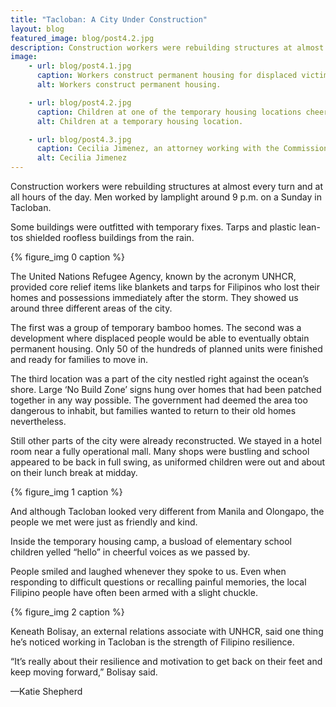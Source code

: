 ```yaml
---
title: "Tacloban: A City Under Construction"
layout: blog
featured_image: blog/post4.2.jpg
description: Construction workers were rebuilding structures at almost every turn and at all hours of the day. Men worked by lamplight around 9 p.m. on a Sunday in Tacloban.
image:
    - url: blog/post4.1.jpg
      caption: Workers construct permanent housing for displaced victims of Typhoon Yolanda. Many workers are displaced victims themselves, putting in required hours to obtain housing. (Photo by Neil Bedi)
      alt: Workers construct permanent housing.

    - url: blog/post4.2.jpg
      caption: Children at one of the temporary housing locations cheered and smiled for the camera. (Photo by Neil Bedi)
      alt: Children at a temporary housing location.

    - url: blog/post4.3.jpg
      caption: Cecilia Jimenez, an attorney working with the Commission on Human Rights, and Keneath Bolisay, an external relations associate with the UNHCR, focus on providing advocacy and services for refugees of Typhoon Yolanda. (Photo by Neil Bedi)
      alt: Cecilia Jimenez
---
```

Construction workers were rebuilding structures at almost every turn and at all hours of the day. Men worked by lamplight around 9 p.m. on a Sunday in Tacloban.

Some buildings were outfitted with temporary fixes. Tarps and plastic lean-tos shielded roofless buildings from the rain.

{% figure_img 0 caption %}

The United Nations Refugee Agency, known by the acronym UNHCR, provided core relief items like blankets and tarps for Filipinos who lost their homes and possessions immediately after the storm. They showed us around three different areas of the city.

<!--more-->

The first was a group of temporary bamboo homes. The second was a development where displaced people would be able to eventually obtain permanent housing. Only 50 of the hundreds of planned units were finished and ready for families to move in.

The third location was a part of the city nestled right against the ocean’s shore. Large ‘No Build Zone’ signs hung over homes that had been patched together in any way possible. The government had deemed the area too dangerous to inhabit, but families wanted to return to their old homes nevertheless.

Still other parts of the city were already reconstructed. We stayed in a hotel room near a fully operational mall. Many shops were bustling and school appeared to be back in full swing, as uniformed children were out and about on their lunch break at midday.

{% figure_img 1 caption %}

And although Tacloban looked very different from Manila and Olongapo, the people we met were just as friendly and kind.

Inside the temporary housing camp, a busload of elementary school children yelled “hello” in cheerful voices as we passed by.

People smiled and laughed whenever they spoke to us. Even when responding to difficult questions or recalling painful memories, the local Filipino people have often been armed with a slight chuckle.

{% figure_img 2 caption %}

Keneath Bolisay, an external relations associate with UNHCR, said one thing he’s noticed working in Tacloban is the strength of Filipino resilience.

“It’s really about their resilience and motivation to get back on their feet and keep moving forward,” Bolisay said.

<span class="byline byline-blog">—Katie Shepherd</span>
